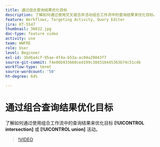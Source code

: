 ```yaml
---
title: 通过组合查询结果优化目标
description: 了解如何通过使用交叉或合并活动组合工作流中的查询结果来优化目标。
feature: Workflows, Targeting Activity, Query Editor
jira: KT-5547
thumbnail: 36832.jpg
doc-type: feature video
activity: use
team: WWFRE
role: User
level: Beginner
exl-id: 3bd6a4cf-95ae-4f4a-b53a-ac04a29843f7
source-git-commit: f4e86b933660ced199c30d318445363b74c51c4b
workflow-type: tm+mt
source-wordcount: '50'
ht-degree: 64%

---
```


# 通过组合查询结果优化目标

了解如何通过使用组合工作流中的查询结果来优化目标 **[!UICONTROL intersection]** 或 **[!UICONTROL union]** 活动。

>[!VIDEO](https://video.tv.adobe.com/v/36832?quality=12&learn=on)
